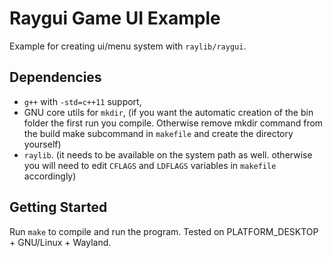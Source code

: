 # Raygui Game UI Example

Example for creating ui/menu system with `raylib/raygui`.

## Dependencies

- `g++` with `-std=c++11` support,
- GNU core utils for `mkdir`, (if you want the automatic creation of the bin folder the first run you compile. Otherwise remove mkdir command from the build make subcommand in `makefile` and create the directory yourself)
- `raylib`. (it needs to be available on the system path as well. otherwise you will need to edit `CFLAGS` and `LDFLAGS` variables in `makefile` accordingly)

## Getting Started

Run `make` to compile and run the program. Tested on PLATFORM_DESKTOP + GNU/Linux + Wayland.
